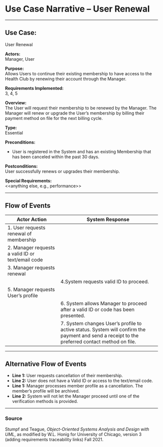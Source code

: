 # Use Case Narrative – User Renewal  

---

## Use Case:  
User Renewal  

**Actors:**  
Manager, User  

**Purpose:**  
Allows Users to continue their existing membership to have access to the Health Club by renewing their account through the Manager.  

**Requirements Implemented:**  
3, 4, 5  

**Overview:**  
The User will request their membership to be renewed by the Manager. The Manager will renew or upgrade the User’s membership by billing their payment method on file for the next billing cycle.  

**Type:**  
Essential  

**Preconditions:**  
- User is registered in the System and has an existing Membership that has been canceled within the past 30 days.  

**Postconditions:**  
User successfully renews or upgrades their membership.  

**Special Requirements:**  
<<anything else, e.g., performance>>  

---

## Flow of Events  

| **Actor Action** | **System Response** |
|------------------|---------------------|
| 1. User requests renewal of membership | |
| 2. Manager requests a valid ID or text/email code | |
| 3. Manager requests renewal ||
|| 4.System requests valid ID to proceed. |
| 5. Manager requests User’s profile ||
|| 6. System allows Manager to proceed after a valid ID or code has been presented. |
|| 7. System changes User’s profile to active status. System will confirm the payment and send a receipt to the preferred contact method on file. |

---

## Alternative Flow of Events  

- **Line 1:** User requests cancellation of their membership.  
- **Line 2:** User does not have a Valid ID or access to the text/email code.  
- **Line 1:** Manager processes member profile as a cancellation. The member’s profile will be archived.  
- **Line 2:** System will not let the Manager proceed until one of the verification methods is provided.  

---

### Source  
Stumpf and Teague, *Object-Oriented Systems Analysis and Design with UML*, as modified by W.L. Honig for University of Chicago, version 3 (adding requirements traceability links) Fall 2021.
